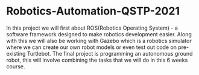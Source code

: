 # Robotics-Automation-QSTP-2021
In this project we will first about ROS(Robotics Operating System) - a software framework designed to make robotics development easier. Along with this we will also be working with Gazebo which is a robotics simulator where we can create our own robot models or even test out code on pre-existing Turtlebot.
The final project is programming an autonomous ground robot, this will involve combining the tasks that we will do in this 6 weeks course.
